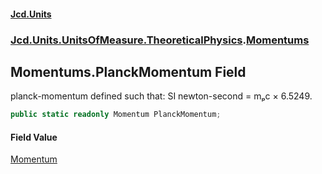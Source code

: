#### [Jcd.Units](index.md 'index')

### [Jcd.Units.UnitsOfMeasure.TheoreticalPhysics](Jcd.Units.UnitsOfMeasure.TheoreticalPhysics.md 'Jcd.Units.UnitsOfMeasure.TheoreticalPhysics').[Momentums](Momentums.md 'Jcd.Units.UnitsOfMeasure.TheoreticalPhysics.Momentums')

## Momentums.PlanckMomentum Field

planck-momentum defined such that: SI newton-second = mₚc × 6.5249.

```csharp
public static readonly Momentum PlanckMomentum;
```

#### Field Value

[Momentum](Momentum.md 'Jcd.Units.UnitTypes.Momentum')